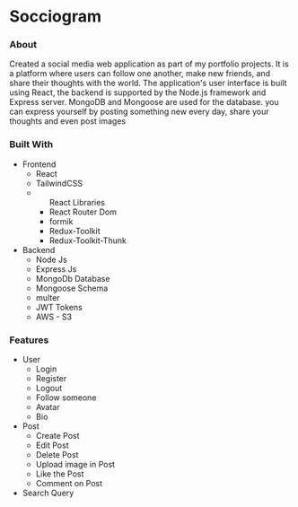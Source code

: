 # Socciogram

### About
Created a social media web application as part of my portfolio projects. It is a platform where users can follow one another, make new friends, and share their thoughts with the world. The application's user interface is built using React, the backend is supported by the Node.js framework and Express server.  MongoDB and Mongoose are used for the database. you can express yourself by posting something new every day, share your thoughts and even post images

### Built With

<ul>
  <li>Frontend
    <ul>
      <li>React</li>
      <li>TailwindCSS</li> 
      <li>
        <ul>React Libraries
          <li>React Router Dom </li>
          <li>formik </li>
          <li>Redux-Toolkit </li> 
          <li>Redux-Toolkit-Thunk </li> 
        </ul>
      </li>
    </ul>
  </li>
  <li>Backend
    <ul>
      <li>Node Js</li>
      <li>Express Js</li>
      <li>MongoDb Database</li>
      <li>Mongoose Schema</li>
      <li>multer</li>
      <li>JWT Tokens</li>
      <li>AWS - S3</li>
    </ul>
  </li>
</ul>

### Features
<ul>
  <li>User
    <ul>
      <li>Login</li>
      <li>Register</li>
      <li>Logout</li>
      <li>Follow someone</li>
      <li>Avatar</li>
      <li>Bio</li>
    </ul>
  </li>
   <li>Post
    <ul>
      <li>Create Post</li>
      <li>Edit Post</li>
      <li>Delete Post</li>
      <li>Upload image in Post</li>
      <li>Like the Post</li>
      <li>Comment on Post</li>
    </ul>
  </li>
  <li>Search Query</li>
</ul>
